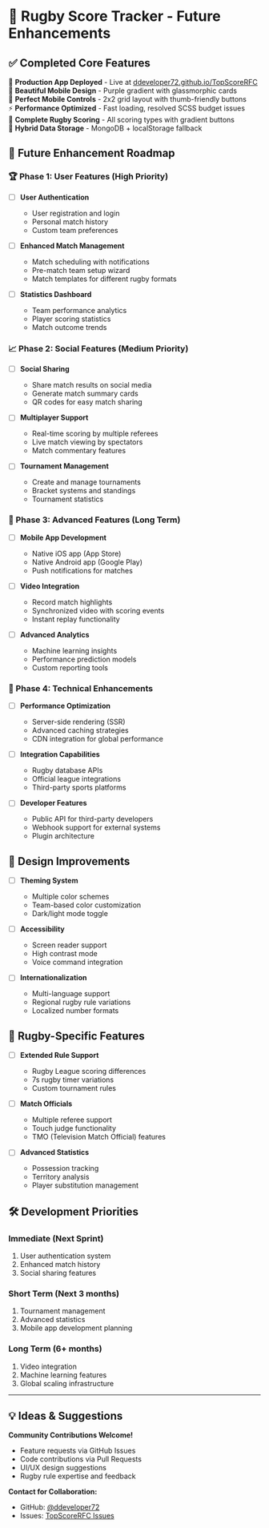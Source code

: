 # 🚀 Rugby Score Tracker - Future Enhancements

## ✅ Completed Core Features

🎯 **Production App Deployed** - Live at [ddeveloper72.github.io/TopScoreRFC](https://ddeveloper72.github.io/TopScoreRFC/)  
🎨 **Beautiful Mobile Design** - Purple gradient with glassmorphic cards  
📱 **Perfect Mobile Controls** - 2x2 grid layout with thumb-friendly buttons  
⚡ **Performance Optimized** - Fast loading, resolved SCSS budget issues  
🏉 **Complete Rugby Scoring** - All scoring types with gradient buttons  
🔄 **Hybrid Data Storage** - MongoDB + localStorage fallback  

## 🎯 Future Enhancement Roadmap

### 🏆 Phase 1: User Features (High Priority)

- [ ] **User Authentication**
  - User registration and login
  - Personal match history
  - Custom team preferences
  
- [ ] **Enhanced Match Management**
  - Match scheduling with notifications
  - Pre-match team setup wizard
  - Match templates for different rugby formats

- [ ] **Statistics Dashboard**
  - Team performance analytics
  - Player scoring statistics
  - Match outcome trends

### 📈 Phase 2: Social Features (Medium Priority)

- [ ] **Social Sharing**
  - Share match results on social media
  - Generate match summary cards
  - QR codes for easy match sharing

- [ ] **Multiplayer Support**
  - Real-time scoring by multiple referees
  - Live match viewing by spectators
  - Match commentary features

- [ ] **Tournament Management**
  - Create and manage tournaments
  - Bracket systems and standings
  - Tournament statistics

### 🚀 Phase 3: Advanced Features (Long Term)

- [ ] **Mobile App Development**
  - Native iOS app (App Store)
  - Native Android app (Google Play)
  - Push notifications for matches

- [ ] **Video Integration**
  - Record match highlights
  - Synchronized video with scoring events
  - Instant replay functionality

- [ ] **Advanced Analytics**
  - Machine learning insights
  - Performance prediction models
  - Custom reporting tools

### 🔧 Phase 4: Technical Enhancements

- [ ] **Performance Optimization**
  - Server-side rendering (SSR)
  - Advanced caching strategies
  - CDN integration for global performance

- [ ] **Integration Capabilities**
  - Rugby database APIs
  - Official league integrations
  - Third-party sports platforms

- [ ] **Developer Features**
  - Public API for third-party developers
  - Webhook support for external systems
  - Plugin architecture

## 🎨 Design Improvements

- [ ] **Theming System**
  - Multiple color schemes
  - Team-based color customization
  - Dark/light mode toggle

- [ ] **Accessibility**
  - Screen reader support
  - High contrast mode
  - Voice command integration

- [ ] **Internationalization**
  - Multi-language support
  - Regional rugby rule variations
  - Localized number formats

## 🏉 Rugby-Specific Features

- [ ] **Extended Rule Support**
  - Rugby League scoring differences
  - 7s rugby timer variations
  - Custom tournament rules

- [ ] **Match Officials**
  - Multiple referee support
  - Touch judge functionality
  - TMO (Television Match Official) features

- [ ] **Advanced Statistics**
  - Possession tracking
  - Territory analysis
  - Player substitution management

## 🛠️ Development Priorities

### Immediate (Next Sprint)

1. User authentication system
2. Enhanced match history
3. Social sharing features

### Short Term (Next 3 months)

1. Tournament management
2. Advanced statistics
3. Mobile app development planning

### Long Term (6+ months)

1. Video integration
2. Machine learning features
3. Global scaling infrastructure

---

## 💡 Ideas & Suggestions

**Community Contributions Welcome!**

- Feature requests via GitHub Issues
- Code contributions via Pull Requests
- UI/UX design suggestions
- Rugby rule expertise and feedback

**Contact for Collaboration:**

- GitHub: [@ddeveloper72](https://github.com/ddeveloper72)
- Issues: [TopScoreRFC Issues](https://github.com/ddeveloper72/TopScoreRFC/issues)
